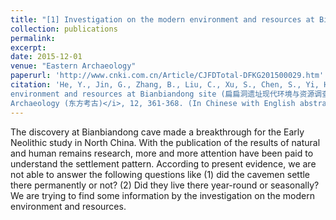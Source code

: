 ```yaml
---
title: "[1] Investigation on the modern environment and resources at Bianbiandong site (扁扁洞遗址现代环境与资源调查报告)"
collection: publications
permalink:
excerpt: 
date: 2015-12-01
venue: "Eastern Archaeology"
paperurl: 'http://www.cnki.com.cn/Article/CJFDTotal-DFKG201500029.htm'
citation: 'He, Y., Jin, G., Zhang, B., Liu, C., Xu, S., Chen, S., Yi, H., & Jiang, F. Investigation on the modern
environment and resources at Bianbiandong site (扁扁洞遗址现代环境与资源调查报告). <i>Eastern
Archaeology (东方考古)</i>, 12, 361-368. (In Chinese with English abstract)'
---
```

The discovery at Bianbiandong cave made a breakthrough for the Early Neolithic study in North China. With the publication of the results of natural and human remains research, more and more attention have been paid to understand the settlement pattern. According to present evidence, we are not able to answer the following questions like (1) did the cavemen settle there permanently or not? (2) Did they live there year-round or seasonally? We are trying to find some information by the investigation on the modern environment and resources.